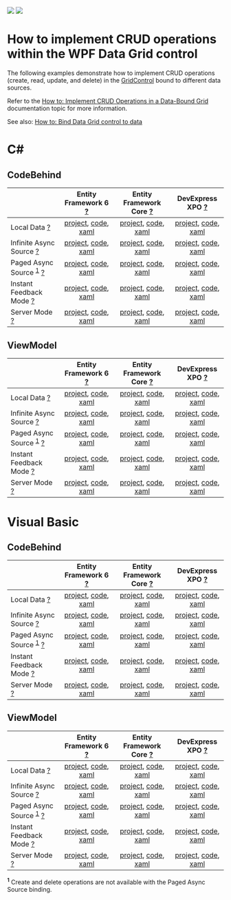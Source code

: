 <!-- default badges list -->
[![](https://img.shields.io/badge/Open_in_DevExpress_Support_Center-FF7200?style=flat-square&logo=DevExpress&logoColor=white)](https://supportcenter.devexpress.com/ticket/details/T899930)
[![](https://img.shields.io/badge/📖_How_to_use_DevExpress_Examples-e9f6fc?style=flat-square)](https://docs.devexpress.com/GeneralInformation/403183)
<!-- default badges end -->
<!--WARNING: This file has been automatically generated. Do not change it manually.-->
# How to implement CRUD operations within the WPF Data Grid control

The following examples demonstrate how to implement CRUD operations (create, read, update, and delete) in the [GridControl](https://documentation.devexpress.com/WPF/DevExpress.Xpf.Grid.GridControl.class) bound to different data sources.

Refer to the [How to: Implement CRUD Operations in a Data-Bound Grid](https://docs.devexpress.com/WPF/401907/controls-and-libraries/data-grid/examples/data-editing-and-validation/how-to-crud-operations) documentation topic for more information.

See also: [How to: Bind Data Grid control to data](https://github.com/DevExpress-Examples/how-to-bind-wpf-grid-to-data)
# C#
## CodeBehind
||Entity Framework 6 [?](https://docs.microsoft.com/en-us/ef/ef6/)|Entity Framework Core [?](https://docs.microsoft.com/en-us/ef/)|DevExpress XPO [?](https://docs.devexpress.com/XPO/1998/express-persistent-objects)|
|:---|:---:|:---:|:---:|
|Local Data [?](https://docs.devexpress.com/WPF/6090/controls-and-libraries/data-grid/bind-to-data/bind-to-local-data)|[project](CS/CodeBehind/EntityFramework/LocalData), [code](CS/CodeBehind/EntityFramework/LocalData/MainWindow.xaml.cs), [xaml](CS/CodeBehind/EntityFramework/LocalData/MainWindow.xaml)|[project](CS/CodeBehind/EFCore/LocalData), [code](CS/CodeBehind/EFCore/LocalData/MainWindow.xaml.cs), [xaml](CS/CodeBehind/EFCore/LocalData/MainWindow.xaml)|[project](CS/CodeBehind/XPO/LocalData), [code](CS/CodeBehind/XPO/LocalData/MainWindow.xaml.cs), [xaml](CS/CodeBehind/XPO/LocalData/MainWindow.xaml)|
|Infinite Async Source [?](https://docs.devexpress.com/WPF/120193/controls-and-libraries/data-grid/bind-to-data/bind-to-any-data-source-with-virtual-sources/virtual-sources-overview#infinite-source)|[project](CS/CodeBehind/EntityFramework/InfiniteAsyncSource), [code](CS/CodeBehind/EntityFramework/InfiniteAsyncSource/MainWindow.xaml.cs), [xaml](CS/CodeBehind/EntityFramework/InfiniteAsyncSource/MainWindow.xaml)|[project](CS/CodeBehind/EFCore/InfiniteAsyncSource), [code](CS/CodeBehind/EFCore/InfiniteAsyncSource/MainWindow.xaml.cs), [xaml](CS/CodeBehind/EFCore/InfiniteAsyncSource/MainWindow.xaml)|[project](CS/CodeBehind/XPO/InfiniteAsyncSource), [code](CS/CodeBehind/XPO/InfiniteAsyncSource/MainWindow.xaml.cs), [xaml](CS/CodeBehind/XPO/InfiniteAsyncSource/MainWindow.xaml)|
|Paged Async Source <sup>[1](#f1)</sup> [?](https://docs.devexpress.com/WPF/120193/controls-and-libraries/data-grid/bind-to-data/bind-to-any-data-source-with-virtual-sources/virtual-sources-overview#paged-source)|[project](CS/CodeBehind/EntityFramework/PagedAsyncSource), [code](CS/CodeBehind/EntityFramework/PagedAsyncSource/MainWindow.xaml.cs), [xaml](CS/CodeBehind/EntityFramework/PagedAsyncSource/MainWindow.xaml)|[project](CS/CodeBehind/EFCore/PagedAsyncSource), [code](CS/CodeBehind/EFCore/PagedAsyncSource/MainWindow.xaml.cs), [xaml](CS/CodeBehind/EFCore/PagedAsyncSource/MainWindow.xaml)|[project](CS/CodeBehind/XPO/PagedAsyncSource), [code](CS/CodeBehind/XPO/PagedAsyncSource/MainWindow.xaml.cs), [xaml](CS/CodeBehind/XPO/PagedAsyncSource/MainWindow.xaml)|
|Instant Feedback Mode [?](https://docs.devexpress.com/WPF/6279/controls-and-libraries/data-grid/bind-to-data/server-mode-and-instant-feedback#instant-feedback-mode)|[project](CS/CodeBehind/EntityFramework/InstantFeedbackMode), [code](CS/CodeBehind/EntityFramework/InstantFeedbackMode/MainWindow.xaml.cs), [xaml](CS/CodeBehind/EntityFramework/InstantFeedbackMode/MainWindow.xaml)|[project](CS/CodeBehind/EFCore/InstantFeedbackMode), [code](CS/CodeBehind/EFCore/InstantFeedbackMode/MainWindow.xaml.cs), [xaml](CS/CodeBehind/EFCore/InstantFeedbackMode/MainWindow.xaml)|[project](CS/CodeBehind/XPO/InstantFeedbackMode), [code](CS/CodeBehind/XPO/InstantFeedbackMode/MainWindow.xaml.cs), [xaml](CS/CodeBehind/XPO/InstantFeedbackMode/MainWindow.xaml)|
|Server Mode [?](https://docs.devexpress.com/WPF/6279/controls-and-libraries/data-grid/bind-to-data/server-mode-and-instant-feedback#server-mode)|[project](CS/CodeBehind/EntityFramework/ServerMode), [code](CS/CodeBehind/EntityFramework/ServerMode/MainWindow.xaml.cs), [xaml](CS/CodeBehind/EntityFramework/ServerMode/MainWindow.xaml)|[project](CS/CodeBehind/EFCore/ServerMode), [code](CS/CodeBehind/EFCore/ServerMode/MainWindow.xaml.cs), [xaml](CS/CodeBehind/EFCore/ServerMode/MainWindow.xaml)|[project](CS/CodeBehind/XPO/ServerMode), [code](CS/CodeBehind/XPO/ServerMode/MainWindow.xaml.cs), [xaml](CS/CodeBehind/XPO/ServerMode/MainWindow.xaml)|
## ViewModel
||Entity Framework 6 [?](https://docs.microsoft.com/en-us/ef/ef6/)|Entity Framework Core [?](https://docs.microsoft.com/en-us/ef/)|DevExpress XPO [?](https://docs.devexpress.com/XPO/1998/express-persistent-objects)|
|:---|:---:|:---:|:---:|
|Local Data [?](https://docs.devexpress.com/WPF/6090/controls-and-libraries/data-grid/bind-to-data/bind-to-local-data)|[project](CS/ViewModel/EntityFramework/LocalData), [code](CS/ViewModel/EntityFramework/LocalData/MainViewModel.cs), [xaml](CS/ViewModel/EntityFramework/LocalData/MainWindow.xaml)|[project](CS/ViewModel/EFCore/LocalData), [code](CS/ViewModel/EFCore/LocalData/MainViewModel.cs), [xaml](CS/ViewModel/EFCore/LocalData/MainWindow.xaml)|[project](CS/ViewModel/XPO/LocalData), [code](CS/ViewModel/XPO/LocalData/MainViewModel.cs), [xaml](CS/ViewModel/XPO/LocalData/MainWindow.xaml)|
|Infinite Async Source [?](https://docs.devexpress.com/WPF/120193/controls-and-libraries/data-grid/bind-to-data/bind-to-any-data-source-with-virtual-sources/virtual-sources-overview#infinite-source)|[project](CS/ViewModel/EntityFramework/InfiniteAsyncSource), [code](CS/ViewModel/EntityFramework/InfiniteAsyncSource/MainViewModel.cs), [xaml](CS/ViewModel/EntityFramework/InfiniteAsyncSource/MainWindow.xaml)|[project](CS/ViewModel/EFCore/InfiniteAsyncSource), [code](CS/ViewModel/EFCore/InfiniteAsyncSource/MainViewModel.cs), [xaml](CS/ViewModel/EFCore/InfiniteAsyncSource/MainWindow.xaml)|[project](CS/ViewModel/XPO/InfiniteAsyncSource), [code](CS/ViewModel/XPO/InfiniteAsyncSource/MainViewModel.cs), [xaml](CS/ViewModel/XPO/InfiniteAsyncSource/MainWindow.xaml)|
|Paged Async Source <sup>[1](#f1)</sup> [?](https://docs.devexpress.com/WPF/120193/controls-and-libraries/data-grid/bind-to-data/bind-to-any-data-source-with-virtual-sources/virtual-sources-overview#paged-source)|[project](CS/ViewModel/EntityFramework/PagedAsyncSource), [code](CS/ViewModel/EntityFramework/PagedAsyncSource/MainViewModel.cs), [xaml](CS/ViewModel/EntityFramework/PagedAsyncSource/MainWindow.xaml)|[project](CS/ViewModel/EFCore/PagedAsyncSource), [code](CS/ViewModel/EFCore/PagedAsyncSource/MainViewModel.cs), [xaml](CS/ViewModel/EFCore/PagedAsyncSource/MainWindow.xaml)|[project](CS/ViewModel/XPO/PagedAsyncSource), [code](CS/ViewModel/XPO/PagedAsyncSource/MainViewModel.cs), [xaml](CS/ViewModel/XPO/PagedAsyncSource/MainWindow.xaml)|
|Instant Feedback Mode [?](https://docs.devexpress.com/WPF/6279/controls-and-libraries/data-grid/bind-to-data/server-mode-and-instant-feedback#instant-feedback-mode)|[project](CS/ViewModel/EntityFramework/InstantFeedbackMode), [code](CS/ViewModel/EntityFramework/InstantFeedbackMode/MainViewModel.cs), [xaml](CS/ViewModel/EntityFramework/InstantFeedbackMode/MainWindow.xaml)|[project](CS/ViewModel/EFCore/InstantFeedbackMode), [code](CS/ViewModel/EFCore/InstantFeedbackMode/MainViewModel.cs), [xaml](CS/ViewModel/EFCore/InstantFeedbackMode/MainWindow.xaml)|[project](CS/ViewModel/XPO/InstantFeedbackMode), [code](CS/ViewModel/XPO/InstantFeedbackMode/MainViewModel.cs), [xaml](CS/ViewModel/XPO/InstantFeedbackMode/MainWindow.xaml)|
|Server Mode [?](https://docs.devexpress.com/WPF/6279/controls-and-libraries/data-grid/bind-to-data/server-mode-and-instant-feedback#server-mode)|[project](CS/ViewModel/EntityFramework/ServerMode), [code](CS/ViewModel/EntityFramework/ServerMode/MainViewModel.cs), [xaml](CS/ViewModel/EntityFramework/ServerMode/MainWindow.xaml)|[project](CS/ViewModel/EFCore/ServerMode), [code](CS/ViewModel/EFCore/ServerMode/MainViewModel.cs), [xaml](CS/ViewModel/EFCore/ServerMode/MainWindow.xaml)|[project](CS/ViewModel/XPO/ServerMode), [code](CS/ViewModel/XPO/ServerMode/MainViewModel.cs), [xaml](CS/ViewModel/XPO/ServerMode/MainWindow.xaml)|
# Visual Basic
## CodeBehind
||Entity Framework 6 [?](https://docs.microsoft.com/en-us/ef/ef6/)|Entity Framework Core [?](https://docs.microsoft.com/en-us/ef/)|DevExpress XPO [?](https://docs.devexpress.com/XPO/1998/express-persistent-objects)|
|:---|:---:|:---:|:---:|
|Local Data [?](https://docs.devexpress.com/WPF/6090/controls-and-libraries/data-grid/bind-to-data/bind-to-local-data)|[project](VB/CodeBehind/EntityFramework/LocalData), [code](VB/CodeBehind/EntityFramework/LocalData/MainWindow.xaml.vb), [xaml](VB/CodeBehind/EntityFramework/LocalData/MainWindow.xaml)|[project](VB/CodeBehind/EFCore/LocalData), [code](VB/CodeBehind/EFCore/LocalData/MainWindow.xaml.vb), [xaml](VB/CodeBehind/EFCore/LocalData/MainWindow.xaml)|[project](VB/CodeBehind/XPO/LocalData), [code](VB/CodeBehind/XPO/LocalData/MainWindow.xaml.vb), [xaml](VB/CodeBehind/XPO/LocalData/MainWindow.xaml)|
|Infinite Async Source [?](https://docs.devexpress.com/WPF/120193/controls-and-libraries/data-grid/bind-to-data/bind-to-any-data-source-with-virtual-sources/virtual-sources-overview#infinite-source)|[project](VB/CodeBehind/EntityFramework/InfiniteAsyncSource), [code](VB/CodeBehind/EntityFramework/InfiniteAsyncSource/MainWindow.xaml.vb), [xaml](VB/CodeBehind/EntityFramework/InfiniteAsyncSource/MainWindow.xaml)|[project](VB/CodeBehind/EFCore/InfiniteAsyncSource), [code](VB/CodeBehind/EFCore/InfiniteAsyncSource/MainWindow.xaml.vb), [xaml](VB/CodeBehind/EFCore/InfiniteAsyncSource/MainWindow.xaml)|[project](VB/CodeBehind/XPO/InfiniteAsyncSource), [code](VB/CodeBehind/XPO/InfiniteAsyncSource/MainWindow.xaml.vb), [xaml](VB/CodeBehind/XPO/InfiniteAsyncSource/MainWindow.xaml)|
|Paged Async Source <sup>[1](#f1)</sup> [?](https://docs.devexpress.com/WPF/120193/controls-and-libraries/data-grid/bind-to-data/bind-to-any-data-source-with-virtual-sources/virtual-sources-overview#paged-source)|[project](VB/CodeBehind/EntityFramework/PagedAsyncSource), [code](VB/CodeBehind/EntityFramework/PagedAsyncSource/MainWindow.xaml.vb), [xaml](VB/CodeBehind/EntityFramework/PagedAsyncSource/MainWindow.xaml)|[project](VB/CodeBehind/EFCore/PagedAsyncSource), [code](VB/CodeBehind/EFCore/PagedAsyncSource/MainWindow.xaml.vb), [xaml](VB/CodeBehind/EFCore/PagedAsyncSource/MainWindow.xaml)|[project](VB/CodeBehind/XPO/PagedAsyncSource), [code](VB/CodeBehind/XPO/PagedAsyncSource/MainWindow.xaml.vb), [xaml](VB/CodeBehind/XPO/PagedAsyncSource/MainWindow.xaml)|
|Instant Feedback Mode [?](https://docs.devexpress.com/WPF/6279/controls-and-libraries/data-grid/bind-to-data/server-mode-and-instant-feedback#instant-feedback-mode)|[project](VB/CodeBehind/EntityFramework/InstantFeedbackMode), [code](VB/CodeBehind/EntityFramework/InstantFeedbackMode/MainWindow.xaml.vb), [xaml](VB/CodeBehind/EntityFramework/InstantFeedbackMode/MainWindow.xaml)|[project](VB/CodeBehind/EFCore/InstantFeedbackMode), [code](VB/CodeBehind/EFCore/InstantFeedbackMode/MainWindow.xaml.vb), [xaml](VB/CodeBehind/EFCore/InstantFeedbackMode/MainWindow.xaml)|[project](VB/CodeBehind/XPO/InstantFeedbackMode), [code](VB/CodeBehind/XPO/InstantFeedbackMode/MainWindow.xaml.vb), [xaml](VB/CodeBehind/XPO/InstantFeedbackMode/MainWindow.xaml)|
|Server Mode [?](https://docs.devexpress.com/WPF/6279/controls-and-libraries/data-grid/bind-to-data/server-mode-and-instant-feedback#server-mode)|[project](VB/CodeBehind/EntityFramework/ServerMode), [code](VB/CodeBehind/EntityFramework/ServerMode/MainWindow.xaml.vb), [xaml](VB/CodeBehind/EntityFramework/ServerMode/MainWindow.xaml)|[project](VB/CodeBehind/EFCore/ServerMode), [code](VB/CodeBehind/EFCore/ServerMode/MainWindow.xaml.vb), [xaml](VB/CodeBehind/EFCore/ServerMode/MainWindow.xaml)|[project](VB/CodeBehind/XPO/ServerMode), [code](VB/CodeBehind/XPO/ServerMode/MainWindow.xaml.vb), [xaml](VB/CodeBehind/XPO/ServerMode/MainWindow.xaml)|
## ViewModel
||Entity Framework 6 [?](https://docs.microsoft.com/en-us/ef/ef6/)|Entity Framework Core [?](https://docs.microsoft.com/en-us/ef/)|DevExpress XPO [?](https://docs.devexpress.com/XPO/1998/express-persistent-objects)|
|:---|:---:|:---:|:---:|
|Local Data [?](https://docs.devexpress.com/WPF/6090/controls-and-libraries/data-grid/bind-to-data/bind-to-local-data)|[project](VB/ViewModel/EntityFramework/LocalData), [code](VB/ViewModel/EntityFramework/LocalData/MainViewModel.vb), [xaml](VB/ViewModel/EntityFramework/LocalData/MainWindow.xaml)|[project](VB/ViewModel/EFCore/LocalData), [code](VB/ViewModel/EFCore/LocalData/MainViewModel.vb), [xaml](VB/ViewModel/EFCore/LocalData/MainWindow.xaml)|[project](VB/ViewModel/XPO/LocalData), [code](VB/ViewModel/XPO/LocalData/MainViewModel.vb), [xaml](VB/ViewModel/XPO/LocalData/MainWindow.xaml)|
|Infinite Async Source [?](https://docs.devexpress.com/WPF/120193/controls-and-libraries/data-grid/bind-to-data/bind-to-any-data-source-with-virtual-sources/virtual-sources-overview#infinite-source)|[project](VB/ViewModel/EntityFramework/InfiniteAsyncSource), [code](VB/ViewModel/EntityFramework/InfiniteAsyncSource/MainViewModel.vb), [xaml](VB/ViewModel/EntityFramework/InfiniteAsyncSource/MainWindow.xaml)|[project](VB/ViewModel/EFCore/InfiniteAsyncSource), [code](VB/ViewModel/EFCore/InfiniteAsyncSource/MainViewModel.vb), [xaml](VB/ViewModel/EFCore/InfiniteAsyncSource/MainWindow.xaml)|[project](VB/ViewModel/XPO/InfiniteAsyncSource), [code](VB/ViewModel/XPO/InfiniteAsyncSource/MainViewModel.vb), [xaml](VB/ViewModel/XPO/InfiniteAsyncSource/MainWindow.xaml)|
|Paged Async Source <sup>[1](#f1)</sup> [?](https://docs.devexpress.com/WPF/120193/controls-and-libraries/data-grid/bind-to-data/bind-to-any-data-source-with-virtual-sources/virtual-sources-overview#paged-source)|[project](VB/ViewModel/EntityFramework/PagedAsyncSource), [code](VB/ViewModel/EntityFramework/PagedAsyncSource/MainViewModel.vb), [xaml](VB/ViewModel/EntityFramework/PagedAsyncSource/MainWindow.xaml)|[project](VB/ViewModel/EFCore/PagedAsyncSource), [code](VB/ViewModel/EFCore/PagedAsyncSource/MainViewModel.vb), [xaml](VB/ViewModel/EFCore/PagedAsyncSource/MainWindow.xaml)|[project](VB/ViewModel/XPO/PagedAsyncSource), [code](VB/ViewModel/XPO/PagedAsyncSource/MainViewModel.vb), [xaml](VB/ViewModel/XPO/PagedAsyncSource/MainWindow.xaml)|
|Instant Feedback Mode [?](https://docs.devexpress.com/WPF/6279/controls-and-libraries/data-grid/bind-to-data/server-mode-and-instant-feedback#instant-feedback-mode)|[project](VB/ViewModel/EntityFramework/InstantFeedbackMode), [code](VB/ViewModel/EntityFramework/InstantFeedbackMode/MainViewModel.vb), [xaml](VB/ViewModel/EntityFramework/InstantFeedbackMode/MainWindow.xaml)|[project](VB/ViewModel/EFCore/InstantFeedbackMode), [code](VB/ViewModel/EFCore/InstantFeedbackMode/MainViewModel.vb), [xaml](VB/ViewModel/EFCore/InstantFeedbackMode/MainWindow.xaml)|[project](VB/ViewModel/XPO/InstantFeedbackMode), [code](VB/ViewModel/XPO/InstantFeedbackMode/MainViewModel.vb), [xaml](VB/ViewModel/XPO/InstantFeedbackMode/MainWindow.xaml)|
|Server Mode [?](https://docs.devexpress.com/WPF/6279/controls-and-libraries/data-grid/bind-to-data/server-mode-and-instant-feedback#server-mode)|[project](VB/ViewModel/EntityFramework/ServerMode), [code](VB/ViewModel/EntityFramework/ServerMode/MainViewModel.vb), [xaml](VB/ViewModel/EntityFramework/ServerMode/MainWindow.xaml)|[project](VB/ViewModel/EFCore/ServerMode), [code](VB/ViewModel/EFCore/ServerMode/MainViewModel.vb), [xaml](VB/ViewModel/EFCore/ServerMode/MainWindow.xaml)|[project](VB/ViewModel/XPO/ServerMode), [code](VB/ViewModel/XPO/ServerMode/MainViewModel.vb), [xaml](VB/ViewModel/XPO/ServerMode/MainWindow.xaml)|

<b id="f1"><sup>1</sup></b> Create and delete operations are not available with the Paged Async Source binding.
